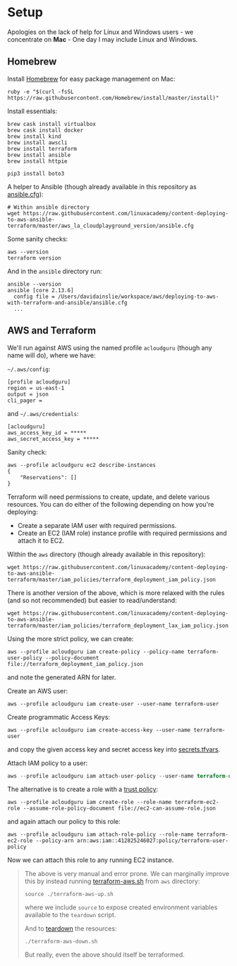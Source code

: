 # Setup

Apologies on the lack of help for Linux and Windows users - we concentrate on **Mac** - One day I may include Linux and Windows.

## Homebrew

Install [Homebrew](https://brew.sh) for easy package management on Mac:

```shell
ruby -e "$(curl -fsSL https://raw.githubusercontent.com/Homebrew/install/master/install)"
```

Install essentials:

```shell
brew cask install virtualbox
brew cask install docker
brew install kind
brew install awscli
brew install terraform
brew install ansible
brew install httpie
```

```shell
pip3 install boto3
```

A helper to Ansible (though already available in this repository as [ansible.cfg](../ansible/ansible.cfg)):
```shell
# Within ansible directory
wget https://raw.githubusercontent.com/linuxacademy/content-deploying-to-aws-ansible-terraform/master/aws_la_cloudplayground_version/ansible.cfg
```

Some sanity checks:
```shell
aws --version
terraform version                                 
```

And in the `ansible` directory run:
```shell
ansible --version
ansible [core 2.13.6]
  config file = /Users/davidainslie/workspace/aws/deploying-to-aws-with-terraform-and-ansible/ansible.cfg
  ...
```

## AWS and Terraform

We'll run against AWS using the named profile `acloudguru` (though any name will do), where we have:

`~/.aws/config`:
```shell
[profile acloudguru]
region = us-east-1
output = json
cli_pager =
```

and `~/.aws/credentials`:
```shell
[acloudguru]
aws_access_key_id = *****
aws_secret_access_key = *****
```

Sanity check:
```shell
aws --profile acloudguru ec2 describe-instances 
{
    "Reservations": []
}
```

Terraform will need permissions to create, update, and delete various resources.
You can do either of the following depending on how you're deploying:
- Create a separate IAM user with required permissions.
- Create an EC2 (IAM role) instance profile with required permissions and attach it to EC2.

Within the `aws` directory (though already available in this repository):
```shell
wget https://raw.githubusercontent.com/linuxacademy/content-deploying-to-aws-ansible-terraform/master/iam_policies/terraform_deployment_iam_policy.json
```

There is another version of the above, which is more relaxed with the rules (and so not recommended) but easier to read/understand:
```shell
wget https://raw.githubusercontent.com/linuxacademy/content-deploying-to-aws-ansible-terraform/master/iam_policies/terraform_deployment_lax_iam_policy.json
```

Using the more strict policy, we can create:
```shell
aws --profile acloudguru iam create-policy --policy-name terraform-user-policy --policy-document file://terraform_deployment_iam_policy.json
```
and note the generated ARN for later.

Create an AWS user:
```shell
aws --profile acloudguru iam create-user --user-name terraform-user
```

Create programmatic Access Keys:
```shell
aws --profile acloudguru iam create-access-key --user-name terraform-user
```
and copy the given access key and secret access key into [secrets.tfvars](../terraform/secrets.tfvars).

Attach IAM policy to a user:
```terraform
aws --profile acloudguru iam attach-user-policy --user-name terraform-user --policy-arn arn:aws:iam::412825246027:policy/terraform-user-policy
```

The alternative is to create a role with a [trust policy](../aws/ec2-can-assume-role.json):
```shell
aws --profile acloudguru iam create-role --role-name terraform-ec2-role --assume-role-policy-document file://ec2-can-assume-role.json
```
and again attach our policy to this role:
```shell
aws --profile acloudguru iam attach-role-policy --role-name terraform-ec2-role --policy-arn arn:aws:iam::412825246027:policy/terraform-user-policy
```

Now we can attach this role to any running EC2 instance.

> The above is very manual and error prone. We can marginally improve this by instead running [terraform-aws.sh](../aws/terraform-aws.sh) from `aws` directory:
> ```shell
> source ./terraform-aws-up.sh
> ```
> where we include `source` to expose created environment variables available to the `teardown` script.
> 
> And to [teardown](../aws/terraform-aws-down.sh) the resources:
> ```shell
> ./terraform-aws-down.sh
> ```
> 
> But really, even the above should itself be terraformed.